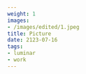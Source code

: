 ```yaml
---
weight: 1
images:
- /images/edited/1.jpeg
title: Picture
date: 2123-07-16
tags:
- luminar
- work
---
```

